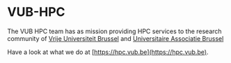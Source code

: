 # VUB-HPC

The VUB HPC team has as mission providing HPC services to the research community of [Vrije Universiteit Brussel](https://www.vub.be) and [Universitaire Associatie Brussel](https://www.universitaireassociatiebrussel.org/)

Have a look at what we do at [https://hpc.vub.be](https://hpc.vub.be).
